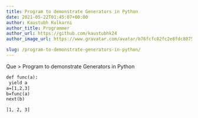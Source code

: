 ```yaml
---
title: Program to demonstrate Generators in Python
date: 2021-05-22T01:45:07+00:00
author: Kaustubh Kulkarni
author_title: Programmer
author_url: https://github.com/kaustubhk24
author_image_url: https://www.gravatar.com/avatar/b76fcfc82fc2e8fdc8075636f1735f61?s=200

slug: /program-to-demonstrate-generators-in-python/
---
```

Que > Program to demonstrate Generators in Python

```vb title="file.vb"
def func(a):
 yield a
a=[1,2,3]
b=func(a)
next(b)
```

```vb title="file.vb"
[1, 2, 3]

```